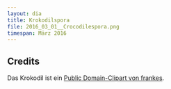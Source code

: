 ```yaml
---
layout: dia
title: Krokodilspora
file: 2016_03_01__Crocodilespora.png
timespan: März 2016
---
```


## Credits

Das Krokodil ist ein [Public Domain-Clipart von frankes](https://web.archive.org/web/20200229224617/https://openclipart.org/detail/172471/crocodile).
